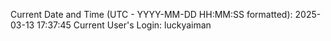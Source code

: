 Current Date and Time (UTC - YYYY-MM-DD HH:MM:SS formatted): 2025-03-13 17:37:45
Current User's Login: luckyaiman
